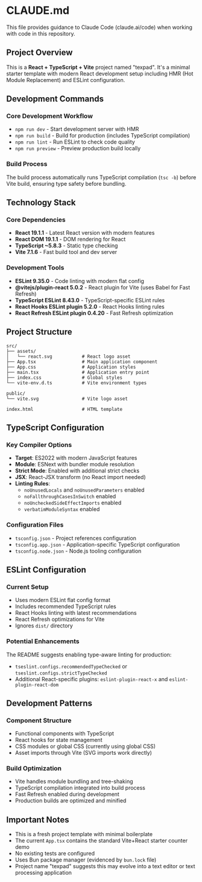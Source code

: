 # CLAUDE.md

This file provides guidance to Claude Code (claude.ai/code) when working with code in this repository.

## Project Overview

This is a **React + TypeScript + Vite** project named "texpad". It's a minimal starter template with modern React development setup including HMR (Hot Module Replacement) and ESLint configuration.

## Development Commands

### Core Development Workflow
- `npm run dev` - Start development server with HMR
- `npm run build` - Build for production (includes TypeScript compilation)
- `npm run lint` - Run ESLint to check code quality
- `npm run preview` - Preview production build locally

### Build Process
The build process automatically runs TypeScript compilation (`tsc -b`) before Vite build, ensuring type safety before bundling.

## Technology Stack

### Core Dependencies
- **React 19.1.1** - Latest React version with modern features
- **React DOM 19.1.1** - DOM rendering for React
- **TypeScript ~5.8.3** - Static type checking
- **Vite 7.1.6** - Fast build tool and dev server

### Development Tools
- **ESLint 9.35.0** - Code linting with modern flat config
- **@vitejs/plugin-react 5.0.2** - React plugin for Vite (uses Babel for Fast Refresh)
- **TypeScript ESLint 8.43.0** - TypeScript-specific ESLint rules
- **React Hooks ESLint plugin 5.2.0** - React Hooks linting rules
- **React Refresh ESLint plugin 0.4.20** - Fast Refresh optimization

## Project Structure

```
src/
├── assets/
│   └── react.svg           # React logo asset
├── App.tsx                 # Main application component
├── App.css                 # Application styles
├── main.tsx                # Application entry point
├── index.css               # Global styles
└── vite-env.d.ts           # Vite environment types

public/
└── vite.svg                # Vite logo asset

index.html                  # HTML template
```

## TypeScript Configuration

### Key Compiler Options
- **Target**: ES2022 with modern JavaScript features
- **Module**: ESNext with bundler module resolution
- **Strict Mode**: Enabled with additional strict checks
- **JSX**: React-JSX transform (no React import needed)
- **Linting Rules**:
  - `noUnusedLocals` and `noUnusedParameters` enabled
  - `noFallthroughCasesInSwitch` enabled
  - `noUncheckedSideEffectImports` enabled
  - `verbatimModuleSyntax` enabled

### Configuration Files
- `tsconfig.json` - Project references configuration
- `tsconfig.app.json` - Application-specific TypeScript configuration
- `tsconfig.node.json` - Node.js tooling configuration

## ESLint Configuration

### Current Setup
- Uses modern ESLint flat config format
- Includes recommended TypeScript rules
- React Hooks linting with latest recommendations
- React Refresh optimizations for Vite
- Ignores `dist/` directory

### Potential Enhancements
The README suggests enabling type-aware linting for production:
- `tseslint.configs.recommendedTypeChecked` or `tseslint.configs.strictTypeChecked`
- Additional React-specific plugins: `eslint-plugin-react-x` and `eslint-plugin-react-dom`

## Development Patterns

### Component Structure
- Functional components with TypeScript
- React hooks for state management
- CSS modules or global CSS (currently using global CSS)
- Asset imports through Vite (SVG imports work directly)

### Build Optimization
- Vite handles module bundling and tree-shaking
- TypeScript compilation integrated into build process
- Fast Refresh enabled during development
- Production builds are optimized and minified

## Important Notes

- This is a fresh project template with minimal boilerplate
- The current `App.tsx` contains the standard Vite+React starter counter demo
- No existing tests are configured
- Uses Bun package manager (evidenced by `bun.lock` file)
- Project name "texpad" suggests this may evolve into a text editor or text processing application